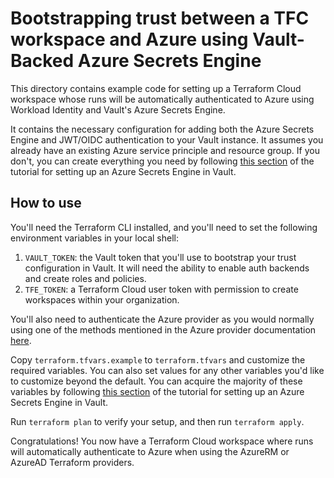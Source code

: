 # Bootstrapping trust between a TFC workspace and Azure using Vault-Backed Azure Secrets Engine

This directory contains example code for setting up a Terraform Cloud workspace whose runs will be automatically authenticated to Azure using Workload Identity and Vault's Azure Secrets Engine.

It contains the necessary configuration for adding both the Azure Secrets Engine and JWT/OIDC authentication to your Vault instance. It assumes you already have an existing Azure service principle and resource group. If you don't, you can create everything you need by following [this section](https://developer.hashicorp.com/vault/tutorials/secrets-management/azure-secrets#create-an-azure-service-principal-and-resource-group) of the tutorial for setting up an Azure Secrets Engine in Vault.

## How to use

You'll need the Terraform CLI installed, and you'll need to set the following environment variables in your local shell:

1. `VAULT_TOKEN`: the Vault token that you'll use to bootstrap your trust configuration in Vault. It will need the ability to enable auth backends and create roles and policies.
1. `TFE_TOKEN`: a Terraform Cloud user token with permission to create workspaces within your organization.

You'll also need to authenticate the Azure provider as you would normally using one of the methods mentioned in the Azure provider documentation [here](https://registry.terraform.io/providers/hashicorp/azurerm/latest/docs#authenticating-to-azure).

Copy `terraform.tfvars.example` to `terraform.tfvars` and customize the required variables. You can also set values for any other variables you'd like to customize beyond the default. You can acquire the majority of these variables by following [this section](https://developer.hashicorp.com/vault/tutorials/secrets-management/azure-secrets#create-an-azure-service-principal-and-resource-group) of the tutorial for setting up an Azure Secrets Engine in Vault.

Run `terraform plan` to verify your setup, and then run `terraform apply`.

Congratulations! You now have a Terraform Cloud workspace where runs will automatically authenticate to Azure when using the AzureRM or AzureAD Terraform providers.